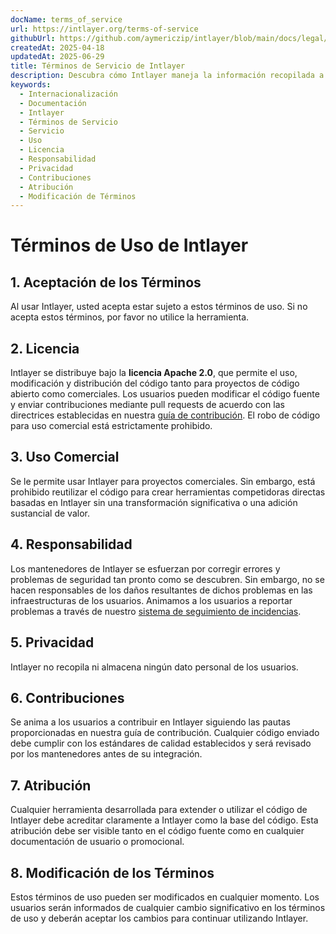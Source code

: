 ```yaml
---
docName: terms_of_service
url: https://intlayer.org/terms-of-service
githubUrl: https://github.com/aymericzip/intlayer/blob/main/docs/legal/es/terms_of_service.md
createdAt: 2025-04-18
updatedAt: 2025-06-29
title: Términos de Servicio de Intlayer
description: Descubra cómo Intlayer maneja la información recopilada a través de nuestro sitio web y CMS. Siga la documentación para entender los diferentes formatos y casos de uso.
keywords:
  - Internacionalización
  - Documentación
  - Intlayer
  - Términos de Servicio
  - Servicio
  - Uso
  - Licencia
  - Responsabilidad
  - Privacidad
  - Contribuciones
  - Atribución
  - Modificación de Términos
---
```


# Términos de Uso de Intlayer

## 1. Aceptación de los Términos

Al usar Intlayer, usted acepta estar sujeto a estos términos de uso. Si no acepta estos términos, por favor no utilice la herramienta.

## 2. Licencia

Intlayer se distribuye bajo la **licencia Apache 2.0**, que permite el uso, modificación y distribución del código tanto para proyectos de código abierto como comerciales. Los usuarios pueden modificar el código fuente y enviar contribuciones mediante pull requests de acuerdo con las directrices establecidas en nuestra [guía de contribución](https://github.com/aymericzip/intlayer/blob/main/CONTRIBUTING.md). El robo de código para uso comercial está estrictamente prohibido.

## 3. Uso Comercial

Se le permite usar Intlayer para proyectos comerciales. Sin embargo, está prohibido reutilizar el código para crear herramientas competidoras directas basadas en Intlayer sin una transformación significativa o una adición sustancial de valor.

## 4. Responsabilidad

Los mantenedores de Intlayer se esfuerzan por corregir errores y problemas de seguridad tan pronto como se descubren. Sin embargo, no se hacen responsables de los daños resultantes de dichos problemas en las infraestructuras de los usuarios. Animamos a los usuarios a reportar problemas a través de nuestro [sistema de seguimiento de incidencias](https://github.com/aymericzip/intlayer/issues).

## 5. Privacidad

Intlayer no recopila ni almacena ningún dato personal de los usuarios.

## 6. Contribuciones

Se anima a los usuarios a contribuir en Intlayer siguiendo las pautas proporcionadas en nuestra guía de contribución. Cualquier código enviado debe cumplir con los estándares de calidad establecidos y será revisado por los mantenedores antes de su integración.

## 7. Atribución

Cualquier herramienta desarrollada para extender o utilizar el código de Intlayer debe acreditar claramente a Intlayer como la base del código. Esta atribución debe ser visible tanto en el código fuente como en cualquier documentación de usuario o promocional.

## 8. Modificación de los Términos

Estos términos de uso pueden ser modificados en cualquier momento. Los usuarios serán informados de cualquier cambio significativo en los términos de uso y deberán aceptar los cambios para continuar utilizando Intlayer.
